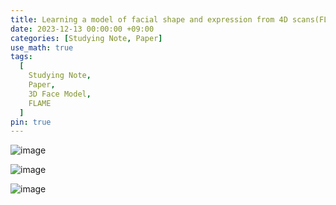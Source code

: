 ```yaml
---
title: Learning a model of facial shape and expression from 4D scans(FLAME) 공부 노트
date: 2023-12-13 00:00:00 +09:00
categories: [Studying Note, Paper]
use_math: true
tags:
  [
    Studying Note,
    Paper,
    3D Face Model,
    FLAME
  ]
pin: true
---
```


![image](https://github.com/gihuni99/gihuni99.github.io/assets/90080065/2fd16daf-66c8-4815-b4e6-bdb9b6e93e64)

![image](https://github.com/gihuni99/gihuni99.github.io/assets/90080065/bd195ab2-1635-476b-aa44-3258f3a8eba2)

![image](https://github.com/gihuni99/gihuni99.github.io/assets/90080065/40d65f9c-6763-4aea-a9e6-01194009d71e)